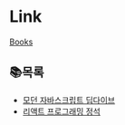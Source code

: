 # Link
[Books]([https://app.gitbook.com/o/b0ZXacuQvcKeslZIUAlX/s/OFj7CSlgnb7lcfz50ECg/](https://rims-organization.gitbook.io/books/))

## 📚목록

- [모던 자바스크립트 딥다이브](./DeepDive/README.md)
- [리액트 프로그래밍 정석](./React/README.md)

